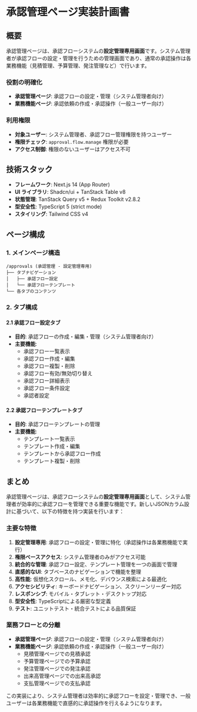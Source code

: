# 承認管理ページ実装計画書

## 概要

承認管理ページは、承認フローシステムの**設定管理専用画面**です。システム管理者が承認フローの設定・管理を行うための管理画面であり、通常の承認操作は各業務機能（見積管理、予算管理、発注管理など）で行います。

### 役割の明確化

- **承認管理ページ**: 承認フローの設定・管理（システム管理者向け）
- **業務機能ページ**: 承認依頼の作成・承認操作（一般ユーザー向け）

### 利用権限

- **対象ユーザー**: システム管理者、承認フロー管理権限を持つユーザー
- **権限チェック**: `approval.flow.manage` 権限が必要
- **アクセス制御**: 権限のないユーザーはアクセス不可

## 技術スタック

- **フレームワーク**: Next.js 14 (App Router)
- **UI ライブラリ**: Shadcn/ui + TanStack Table v8
- **状態管理**: TanStack Query v5 + Redux Toolkit v2.8.2
- **型安全性**: TypeScript 5 (strict mode)
- **スタイリング**: Tailwind CSS v4

## ページ構成

### 1. メインページ構造

```
/approvals (承認管理 - 設定管理専用)
├── タブナビゲーション
│   ├── 承認フロー設定
│   └── 承認フローテンプレート
└── 各タブのコンテンツ
```

### 2. タブ構成

#### 2.1 承認フロー設定タブ
- **目的**: 承認フローの作成・編集・管理（システム管理者向け）
- **主要機能**:
  - 承認フロー一覧表示
  - 承認フロー作成・編集
  - 承認フロー複製・削除
  - 承認フロー有効/無効切り替え
  - 承認フロー詳細表示
  - 承認フロー条件設定
  - 承認者設定

#### 2.2 承認フローテンプレートタブ
- **目的**: 承認フローテンプレートの管理
- **主要機能**:
  - テンプレート一覧表示
  - テンプレート作成・編集
  - テンプレートから承認フロー作成
  - テンプレート複製・削除



## まとめ

承認管理ページは、承認フローシステムの**設定管理専用画面**として、システム管理者が効率的に承認フローを管理できる重要な機能です。新しいJSONカラム設計に基づいて、以下の特徴を持つ実装を行います：

### 主要な特徴

1. **設定管理専用**: 承認フローの設定・管理に特化（承認操作は各業務機能で実行）
2. **権限ベースアクセス**: システム管理者のみがアクセス可能
3. **統合的な管理**: 承認フロー設定、テンプレート管理を一つの画面で管理
4. **直感的なUI**: タブベースのナビゲーションで機能を整理
5. **高性能**: 仮想化スクロール、メモ化、デバウンス検索による最適化
6. **アクセシビリティ**: キーボードナビゲーション、スクリーンリーダー対応
7. **レスポンシブ**: モバイル・タブレット・デスクトップ対応
8. **型安全性**: TypeScriptによる厳密な型定義
9. **テスト**: ユニットテスト・統合テストによる品質保証

### 業務フローとの分離

- **承認管理ページ**: 承認フローの設定・管理（システム管理者向け）
- **業務機能ページ**: 承認依頼の作成・承認操作（一般ユーザー向け）
  - 見積管理ページでの見積承認
  - 予算管理ページでの予算承認
  - 発注管理ページでの発注承認
  - 出来高管理ページでの出来高承認
  - 支払管理ページでの支払承認

この実装により、システム管理者は効率的に承認フローを設定・管理でき、一般ユーザーは各業務機能で直感的に承認操作を行えるようになります。
